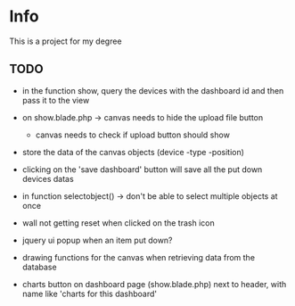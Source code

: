 # Info

This is a project for my degree

## TODO

* in the function show, query the devices with the dashboard id and then pass it to the view

* on show.blade.php -> canvas needs to hide the upload file button
	* canvas needs to check if upload button should show

* store the data of the canvas objects (device -type -position)
* clicking on the 'save dashboard' button will save all the put down devices datas

* in function selectobject() -> don't be able to select multiple objects at once
* wall not getting reset when clicked on the trash icon

* jquery ui popup when an item put down?

* drawing functions for the canvas when retrieving data from the database

* charts button on dashboard page (show.blade.php) next to header, with name like 'charts for this dashboard'